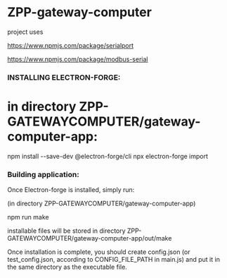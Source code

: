 # ZPP-gateway-computer

project uses 

https://www.npmjs.com/package/serialport

https://www.npmjs.com/package/modbus-serial

### INSTALLING ELECTRON-FORGE:
# in directory ZPP-GATEWAYCOMPUTER/gateway-computer-app:
npm install --save-dev @electron-forge/cli
npx electron-forge import

### Building application:
Once Electron-forge is installed, simply run:

(in directory ZPP-GATEWAYCOMPUTER/gateway-computer-app)

npm run make


installable files will be stored in directory ZPP-GATEWAYCOMPUTER/gateway-computer-app/out/make

Once installation is complete, you should create config.json (or test_config.json, according to CONFIG_FILE_PATH in main.js) and put it in the same directory as the executable file.